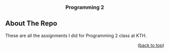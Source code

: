 
<!-- TITLE -->
<br />
<div align="center">
  <h3 align="center">Programming 2</h3>
</div>




<!-- ABOUT THE PROJECT -->
## About The Repo

These are all the assignments I did for Programming 2 class at KTH.

<p align="right">(<a href="#readme-top">back to top</a>)</p>



